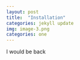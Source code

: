 ```yaml
---
layout: post
title:  "Installation"
categories: jekyll update
img: image-3.png
categories: one
---
```

I would be back
